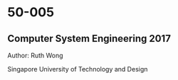 # 50-005

## Computer System Engineering 2017

Author: Ruth Wong


Singapore University of Technology and Design
